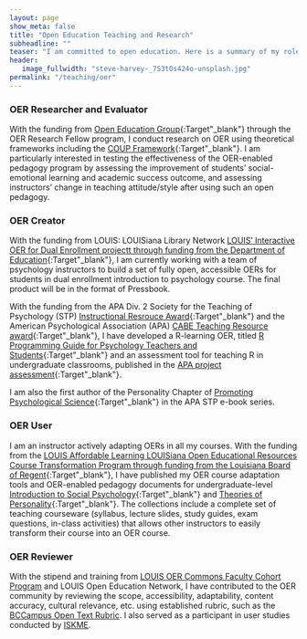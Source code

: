```yaml
---
layout: page
show_meta: false
title: "Open Education Teaching and Research"
subheadline: ""
teaser: "I am committed to open education. Here is a summary of my roles in on open education resources (OER) with links to access my products."
header:
   image_fullwidth: "steve-harvey-_7S3tOs424o-unsplash.jpg"
permalink: "/teaching/oer"
---
```


### OER Researcher and Evaluator
With the funding from [Open Education Group](https://openedgroup.org/fellowship){:Target"_blank"} through the OER Research Fellow program, I conduct research on OER using theoretical frameworks including the [COUP Framework](https://openedgroup.org/coup){:Target"_blank"}. I am particularly interested in testing the effectiveness of the OER-enabled pedagogy program by assessing the improvement of students’ social-emotional learning and academic success outcome, and assessing instructors’ change in teaching attitude/style after using such an open pedagogy.

### OER Creator
With the funding from LOUIS: LOUISiana Library Network [LOUIS’ Interactive OER for Dual Enrollment projectt through funding from the Department of Education](https://louislibraries.org/alearningla/programs/dual-enrollment){:Target"_blank"}, I am currently working with a team of psychology instructors to build a set of fully open, accessible OERs for students in dual enrollment introduction to psychology course. The final product will be in the format of Pressbook. 

With the funding from the APA Div. 2 Society for the Teaching of Psychology (STP) [Instructional Resrouce Award](https://teachpsych.org/page-1610199){:Target"_blank"} and the American Psychological Association (APA) [CABE Teaching Resource award](https://www.apa.org/about/awards/ptcc-teaching-resources?tab=4){:Target"_blank"}, I have developed a R-learning OER, titled [R Programming Guide for Psychology Teachers and Students](https://louis.oercommons.org/courseware/lesson/1310/overview){:Target"_blank"} and an assessment tool for teaching R in undergraduate classrooms, published in the [APA project assessment](http://pass.apa.org/login/?_redirected=yes){:Target"_blank"}. 

I am also the first author of the Personality Chapter of [Promoting Psychological Science](http://teachpsych.org/ebooks/promotingpsychscience){:Target"_blank"} in the APA STP e-book series.

### OER User
I am an instructor actively adapting OERs in all my courses. With the funding from the [LOUIS Affordable Learning LOUISiana Open Educational Resources Course Transformation Program through funding from the Louisiana Board of Regent](https://louislibraries.org/alearningla/reports-resources/course-transformation){:Target"_blank"}, I have published my OER course adaptation tools and OER-enabled pedagogy documents for undergraduate-level [Introduction to Social Psychology](https://louis.oercommons.org/courseware/lesson/1216/overview){:Target"_blank"} and [Theories of Personality](https://louis.oercommons.org/courseware/lesson/1225/overview){:Target"_blank"}. The collections include a complete set of teaching courseware (syllabus, lecture slides, study guides, exam questions, in-class activities) that allows other instructors to easily transform their course into an OER course. 

### OER Reviewer
With the stipend and training from [LOUIS OER Commons Faculty Cohort Program](https://louislibraries.org/alearningla/programs/cohort) and LOUIS Open Education Network, I have contributed to the OER community by reviewing the scope, accessibility, adaptability, content accuracy, cultural relevance, etc. using established rubric, such as the [BCCampus Open Text Rubric](https://open.bccampus.ca/use-open-textbooks/evaluate-open-textbooks/). I also served as a participant in user studies conducted by [ISKME](https://www.iskme.org/).

